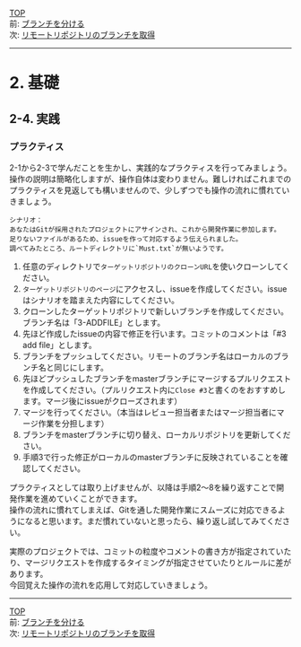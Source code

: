 [TOP](../README.md)   
前: [ブランチを分ける](./branch.md)  
次: [リモートリポジトリのブランチを取得](../situation/fetch.md)  

---

# 2. 基礎
## 2-4. 実践
### プラクティス
2-1から2-3で学んだことを生かし、実践的なプラクティスを行ってみましょう。  
操作の説明は簡略化しますが、操作自体は変わりません。難しければこれまでのプラクティスを見返しても構いませんので、少しずつでも操作の流れに慣れていきましょう。  

```
シナリオ：
あなたはGitが採用されたプロジェクトにアサインされ、これから開発作業に参加します。  
足りないファイルがあるため、issueを作って対応するよう伝えられました。  
調べてみたところ、ルートディレクトリに`Must.txt`が無いようです。
```

1. 任意のディレクトリで`ターゲットリポジトリのクローンURL`を使いクローンしてください。
2. `ターゲットリポジトリのページ`にアクセスし、issueを作成してください。issueはシナリオを踏まえた内容にしてください。
3. クローンしたターゲットリポジトリで新しいブランチを作成してください。ブランチ名は「3-ADDFILE」とします。
4. 先ほど作成したissueの内容で修正を行います。コミットのコメントは「#3 add file」とします。
5. ブランチをプッシュしてください。リモートのブランチ名はローカルのブランチ名と同じにします。
6. 先ほどプッシュしたブランチをmasterブランチにマージするプルリクエストを作成してください。（プルリクエスト内に`Close #3`と書くのをおすすめします。マージ後にissueがクローズされます）
7. マージを行ってください。（本当はレビュー担当者またはマージ担当者にマージ作業を分担します）
8. ブランチをmasterブランチに切り替え、ローカルリポジトリを更新してください。
9. 手順3で行った修正がローカルのmasterブランチに反映されていることを確認してください。

プラクティスとしては取り上げませんが、以降は手順2～8を繰り返すことで開発作業を進めていくことができます。  
操作の流れに慣れてしまえば、Gitを通した開発作業にスムーズに対応できるようになると思います。まだ慣れていないと思ったら、繰り返し試してみてください。  

実際のプロジェクトでは、コミットの粒度やコメントの書き方が指定されていたり、マージリクエストを作成するタイミングが指定させていたりとルールに差があります。  
今回覚えた操作の流れを応用して対応していきましょう。  

--- 

[TOP](../README.md)   
前: [ブランチを分ける](./branch.md)  
次: [リモートリポジトリのブランチを取得](../situation/fetch.md)  